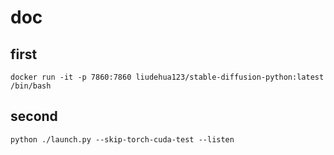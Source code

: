# doc

## first

```shell
docker run -it -p 7860:7860 liudehua123/stable-diffusion-python:latest /bin/bash
```

## second

```shell
python ./launch.py --skip-torch-cuda-test --listen
```
